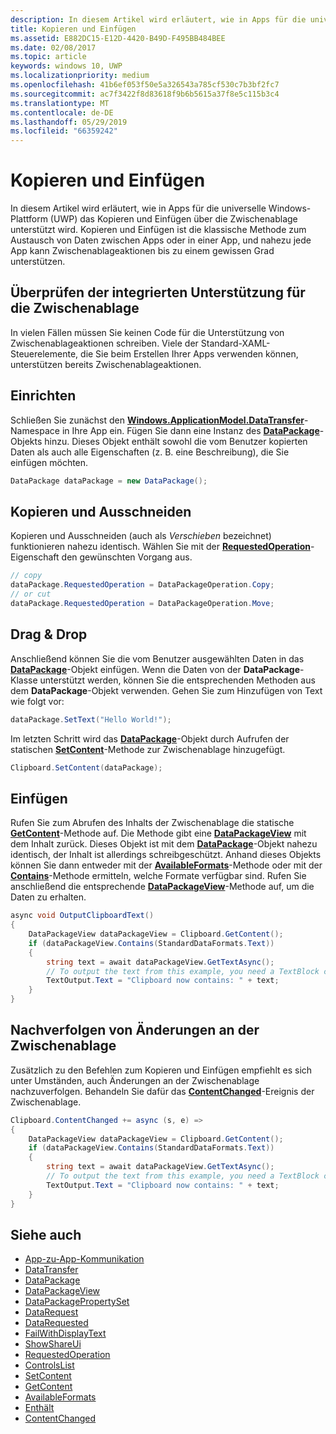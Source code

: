 ```yaml
---
description: In diesem Artikel wird erläutert, wie in Apps für die universelle Windows-Plattform (UWP) das Kopieren und Einfügen über die Zwischenablage unterstützt wird.
title: Kopieren und Einfügen
ms.assetid: E882DC15-E12D-4420-B49D-F495BB484BEE
ms.date: 02/08/2017
ms.topic: article
keywords: windows 10, UWP
ms.localizationpriority: medium
ms.openlocfilehash: 41b6ef053f50e5a326543a785cf530c7b3bf2fc7
ms.sourcegitcommit: ac7f3422f8d83618f9b6b5615a37f8e5c115b3c4
ms.translationtype: MT
ms.contentlocale: de-DE
ms.lasthandoff: 05/29/2019
ms.locfileid: "66359242"
---
```

# <a name="copy-and-paste"></a>Kopieren und Einfügen

In diesem Artikel wird erläutert, wie in Apps für die universelle Windows-Plattform (UWP) das Kopieren und Einfügen über die Zwischenablage unterstützt wird. Kopieren und Einfügen ist die klassische Methode zum Austausch von Daten zwischen Apps oder in einer App, und nahezu jede App kann Zwischenablageaktionen bis zu einem gewissen Grad unterstützen.

## <a name="check-for-built-in-clipboard-support"></a>Überprüfen der integrierten Unterstützung für die Zwischenablage

In vielen Fällen müssen Sie keinen Code für die Unterstützung von Zwischenablageaktionen schreiben. Viele der Standard-XAML-Steuerelemente, die Sie beim Erstellen Ihrer Apps verwenden können, unterstützen bereits Zwischenablageaktionen. 

## <a name="get-set-up"></a>Einrichten

Schließen Sie zunächst den [**Windows.ApplicationModel.DataTransfer**](https://docs.microsoft.com/uwp/api/Windows.ApplicationModel.DataTransfer)-Namespace in Ihre App ein. Fügen Sie dann eine Instanz des [**DataPackage**](https://docs.microsoft.com/uwp/api/Windows.ApplicationModel.DataTransfer.DataPackage)-Objekts hinzu. Dieses Objekt enthält sowohl die vom Benutzer kopierten Daten als auch alle Eigenschaften (z. B. eine Beschreibung), die Sie einfügen möchten.

<!-- For some reason, the snippets in this file are all inline in the WDCML topic. Suggest moving to VS project with rest of snippets. -->
```cs
DataPackage dataPackage = new DataPackage();
```

<!-- AuthenticateAsync-->

## <a name="copy-and-cut"></a>Kopieren und Ausschneiden

Kopieren und Ausschneiden (auch als *Verschieben* bezeichnet) funktionieren nahezu identisch. Wählen Sie mit der [**RequestedOperation**](https://docs.microsoft.com/uwp/api/windows.applicationmodel.datatransfer.datapackage.requestedoperation)-Eigenschaft den gewünschten Vorgang aus.

```cs
// copy 
dataPackage.RequestedOperation = DataPackageOperation.Copy;
// or cut
dataPackage.RequestedOperation = DataPackageOperation.Move;
```
## <a name="drag-and-drop"></a>Drag & Drop

Anschließend können Sie die vom Benutzer ausgewählten Daten in das [**DataPackage**](https://docs.microsoft.com/uwp/api/Windows.ApplicationModel.DataTransfer.DataPackage)-Objekt einfügen. Wenn die Daten von der **DataPackage**-Klasse unterstützt werden, können Sie die entsprechenden Methoden aus dem **DataPackage**-Objekt verwenden. Gehen Sie zum Hinzufügen von Text wie folgt vor:

```cs
dataPackage.SetText("Hello World!");
```

Im letzten Schritt wird das [**DataPackage**](https://docs.microsoft.com/uwp/api/Windows.ApplicationModel.DataTransfer.DataPackage)-Objekt durch Aufrufen der statischen [**SetContent**](https://msdn.microsoft.com/library/windows/apps/Windows.ApplicationModel.DataTransfer.Clipboard.SetContent(Windows.ApplicationModel.DataTransfer.DataPackage))-Methode zur Zwischenablage hinzugefügt.

```cs
Clipboard.SetContent(dataPackage);
```
## <a name="paste"></a>Einfügen

Rufen Sie zum Abrufen des Inhalts der Zwischenablage die statische [**GetContent**](https://docs.microsoft.com/uwp/api/windows.applicationmodel.datatransfer.clipboard.getcontent)-Methode auf. Die Methode gibt eine [**DataPackageView**](https://docs.microsoft.com/uwp/api/Windows.ApplicationModel.DataTransfer.DataPackageView) mit dem Inhalt zurück. Dieses Objekt ist mit dem [**DataPackage**](https://docs.microsoft.com/uwp/api/Windows.ApplicationModel.DataTransfer.DataPackage)-Objekt nahezu identisch, der Inhalt ist allerdings schreibgeschützt. Anhand dieses Objekts können Sie dann entweder mit der [**AvailableFormats**](https://docs.microsoft.com/uwp/api/windows.applicationmodel.datatransfer.datapackageview.availableformats)-Methode oder mit der [**Contains**](https://msdn.microsoft.com/library/windows/apps/Windows.ApplicationModel.DataTransfer.DataPackageView.Contains(System.String))-Methode ermitteln, welche Formate verfügbar sind. Rufen Sie anschließend die entsprechende [**DataPackageView**](https://docs.microsoft.com/uwp/api/Windows.ApplicationModel.DataTransfer.DataPackageView)-Methode auf, um die Daten zu erhalten.

```cs
async void OutputClipboardText()
{
    DataPackageView dataPackageView = Clipboard.GetContent();
    if (dataPackageView.Contains(StandardDataFormats.Text))
    {
        string text = await dataPackageView.GetTextAsync();
        // To output the text from this example, you need a TextBlock control
        TextOutput.Text = "Clipboard now contains: " + text;
    }
}
```

## <a name="track-changes-to-the-clipboard"></a>Nachverfolgen von Änderungen an der Zwischenablage

Zusätzlich zu den Befehlen zum Kopieren und Einfügen empfiehlt es sich unter Umständen, auch Änderungen an der Zwischenablage nachzuverfolgen. Behandeln Sie dafür das [**ContentChanged**](https://docs.microsoft.com/uwp/api/windows.applicationmodel.datatransfer.clipboard.contentchanged)-Ereignis der Zwischenablage.

```cs
Clipboard.ContentChanged += async (s, e) => 
{
    DataPackageView dataPackageView = Clipboard.GetContent();
    if (dataPackageView.Contains(StandardDataFormats.Text))
    {
        string text = await dataPackageView.GetTextAsync();
        // To output the text from this example, you need a TextBlock control
        TextOutput.Text = "Clipboard now contains: " + text;
    }
}
```

## <a name="see-also"></a>Siehe auch

* [App-zu-App-Kommunikation](index.md)
* [DataTransfer](https://docs.microsoft.com/uwp/api/windows.applicationmodel.datatransfer)
* [DataPackage](https://docs.microsoft.com/uwp/api/windows.applicationmodel.datatransfer.datapackage)
* [DataPackageView](https://docs.microsoft.com/uwp/api/windows.applicationmodel.datatransfer.datapackageview)
* [DataPackagePropertySet]( https://msdn.microsoft.com/library/windows/apps/windows.applicationmodel.datatransfer.datapackagepropertyset.aspx)
* [DataRequest](https://docs.microsoft.com/uwp/api/windows.applicationmodel.datatransfer.datarequest) 
* [DataRequested]( https://msdn.microsoft.com/library/windows/apps/windows.applicationmodel.datatransfer.datatransfermanager.datarequested.aspx)
* [FailWithDisplayText](https://docs.microsoft.com/uwp/api/windows.applicationmodel.datatransfer.datarequest.failwithdisplaytext)
* [ShowShareUi](https://docs.microsoft.com/uwp/api/windows.applicationmodel.datatransfer.datatransfermanager.showshareui)
* [RequestedOperation](https://docs.microsoft.com/uwp/api/windows.applicationmodel.datatransfer.datapackage.requestedoperation) 
* [ControlsList](https://docs.microsoft.com/windows/uwp/design/controls-and-patterns/)
* [SetContent](https://docs.microsoft.com/uwp/api/windows.applicationmodel.datatransfer.clipboard.setcontent)
* [GetContent](https://docs.microsoft.com/uwp/api/windows.applicationmodel.datatransfer.clipboard.getcontent)
* [AvailableFormats](https://docs.microsoft.com/uwp/api/windows.applicationmodel.datatransfer.datapackageview.availableformats)
* [Enthält](https://docs.microsoft.com/uwp/api/windows.applicationmodel.datatransfer.datapackageview.contains)
* [ContentChanged](https://docs.microsoft.com/uwp/api/windows.applicationmodel.datatransfer.clipboard.contentchanged)

